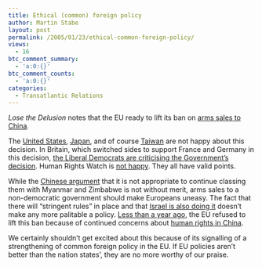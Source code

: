 ```yaml
---
title: Ethical (common) foreign policy
author: Martin Stabe
layout: post
permalink: /2005/01/23/ethical-common-foreign-policy/
views:
  - 16
btc_comment_summary:
  - 'a:0:{}'
btc_comment_counts:
  - 'a:0:{}'
categories:
  - Transatlantic Relations
---
```

*Lose the Delusion* notes that the EU ready to lift its ban on [arms sales to China][1].

The [United States][2], [Japan][3], and of course [Taiwan][4] are not happy about this decision. In Britain, which switched sides to support France and Germany in this decision, [the Liberal Democrats are criticising the Government&rsquo;s decision][5]. Human Rights Watch is [not happy][6]. They all have valid points.

While the [Chinese argument][7] that it is not appropriate to continue classing them with Myanmar and Zimbabwe is not without merit, arms sales to a non-democratic government should make Europeans uneasy. The fact that there will &ldquo;stringent rules&rdquo; in place and that [Israel is also doing it][8] doesn&#8217;t make any more palitable a policy. [Less than a year ago][9], the EU refused to lift this ban because of continued concerns about [human rights in China][10].

We certainly shouldn&rsquo;t get excited about this because of its signalling of a strengthening of common foreign policy in the EU. If EU policies aren&rsquo;t better than the nation states&rsquo;, they are no more worthy of our praise.

 [1]: http://www.losethedelusion.com/blog/2005/01/perceived_compe.html "Lose the Delusion: Arms and the ban"
 [2]: http://news.ft.com/cms/s/7b619d0a-6a63-11d9-858c-00000e2511c8.html
 [3]: http://news.ft.com/cms/s/a2808f20-6b50-11d9-9357-00000e2511c8.html
 [4]: http://www.taipeitimes.com/News/front/archives/2005/01/22/2003220435
 [5]: http://politics.guardian.co.uk/eu/story/0,9061,1395453,00.html
 [6]: http://hrw.org/english/docs/2004/12/06/china9769.htm
 [7]: http://news.bbc.co.uk/1/hi/uk_politics/4167693.stm
 [8]: http://usinfo.state.gov/is/Archive/2004/Dec/20-260580.html
 [9]: http://www.guardian.co.uk/international/story/0,,1211216,00.html
 [10]: http://web.amnesty.org/library/eng-chn/